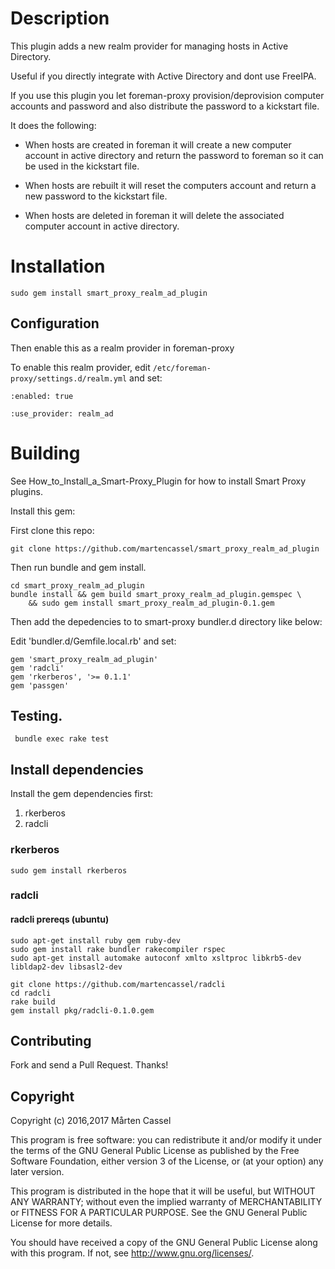 # Description
This plugin adds a new realm provider for managing hosts in Active Directory.

Useful if you directly integrate with Active Directory and dont use FreeIPA.

If you use this plugin you let foreman-proxy provision/deprovision computer accounts and password and also distribute the password to a kickstart file.

It does the following:

  * When hosts are created in foreman it will create a new computer account in active directory
    and return the password to foreman so it can be used in the kickstart file.

  * When hosts are rebuilt it will reset the computers account and return a new password to the kickstart file.

  * When hosts are deleted in foreman it will delete the associated computer account in active directory.

# Installation
```
sudo gem install smart_proxy_realm_ad_plugin
```

## Configuration
Then enable this as a realm provider in foreman-proxy

To enable this realm provider, edit `/etc/foreman-proxy/settings.d/realm.yml` and set:

    :enabled: true

    :use_provider: realm_ad

# Building

See How_to_Install_a_Smart-Proxy_Plugin for how to install Smart Proxy plugins.

Install this gem:

First clone this repo:
```
git clone https://github.com/martencassel/smart_proxy_realm_ad_plugin
```

Then run bundle and gem install.

```
cd smart_proxy_realm_ad_plugin
bundle install && gem build smart_proxy_realm_ad_plugin.gemspec \
    && sudo gem install smart_proxy_realm_ad_plugin-0.1.gem

```

Then add the depedencies to to smart-proxy bundler.d directory like below:

Edit 'bundler.d/Gemfile.local.rb' and set:

    gem 'smart_proxy_realm_ad_plugin'
    gem 'radcli'
    gem 'rkerberos', '>= 0.1.1'
    gem 'passgen'

## Testing.

     bundle exec rake test

## Install dependencies

Install the gem dependencies first:

  1. rkerberos
  2. radcli

### rkerberos
```
sudo gem install rkerberos
```

### radcli

#### radcli prereqs (ubuntu)
```
sudo apt-get install ruby gem ruby-dev
sudo gem install rake bundler rakecompiler rspec
sudo apt-get install automake autoconf xmlto xsltproc libkrb5-dev libldap2-dev libsasl2-dev
```

```
git clone https://github.com/martencassel/radcli
cd radcli
rake build
gem install pkg/radcli-0.1.0.gem
```

## Contributing

Fork and send a Pull Request. Thanks!

## Copyright

Copyright (c) 2016,2017 Mårten Cassel

This program is free software: you can redistribute it and/or modify
it under the terms of the GNU General Public License as published by
the Free Software Foundation, either version 3 of the License, or
(at your option) any later version.

This program is distributed in the hope that it will be useful,
but WITHOUT ANY WARRANTY; without even the implied warranty of
MERCHANTABILITY or FITNESS FOR A PARTICULAR PURPOSE.  See the
GNU General Public License for more details.

You should have received a copy of the GNU General Public License
along with this program.  If not, see <http://www.gnu.org/licenses/>.
